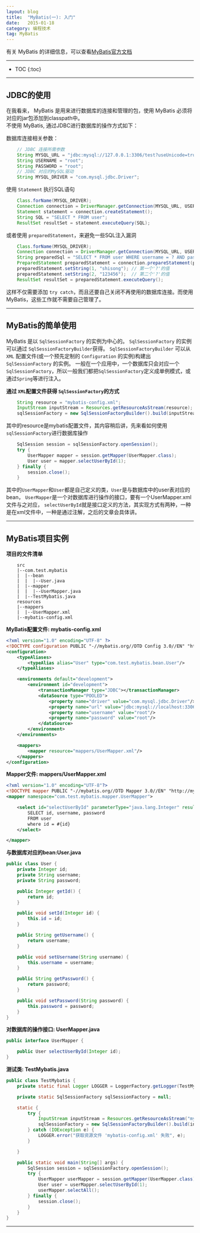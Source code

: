 ```yaml
---
layout: blog
title:  "MyBatis(一): 入门"
date:   2015-01-18
category: 编程技术  
tag: MyBatis
---
```


有关 MyBatis 的详细信息，可以查看[MyBatis官方文档](http://mybatis.github.io/mybatis-3/zh/index.html)  




*****

* TOC
{:toc}

*****

## JDBC的使用

在我看来， MyBatis 是用来进行数据库的连接和管理的包，使用 MyBatis 必须将对应的jar包添加到classpath中。  
不使用 MyBatis, 通过JDBC进行数据库的操作方式如下：

数据库连接相关参数：

~~~java
    // JDBC 连接所需参数
    String MYSQL_URL = "jdbc:mysql://127.0.0.1:3306/test?useUnicode=true&amp;characterEncoding=utf8";
    String USERNAME = "root";
    String PASSWORD = "root";
    // JDBC 对应的MySQL驱动
    String MYSQL_DRIVER = "com.mysql.jdbc.Driver";
~~~
使用 `Statement` 执行SQL语句

~~~java
    Class.forName(MYSQL_DRIVER);
    Connection connection = DriverManager.getConnection(MYSQL_URL, USERNAME, PASSWORD);
    Statement statement = connection.createStatement();
    String SQL = "SELECT * FROM user";
    ResultSet resultSet = statement.executeQuery(SQL);
~~~
或者使用 `preparedStatement`，来避免一些SQL注入漏洞

~~~java
    Class.forName(MYSQL_DRIVER);
    Connection connection = DriverManager.getConnection(MYSQL_URL, USERNAME, PASSWORD);
    String preparedSql = "SELECT * FROM user WHERE username = ? AND password = ?";
    PreparedStatement preparedStatement = connection.prepareStatement(preparedSql);
    preparedStatement.setString(1, "shisong"); // 第一个'?'的值
    preparedStatement.setString(2, "123456");  // 第二个'?'的值
    ResultSet resultSet = preparedStatement.executeQuery();
~~~
这样不仅需要添加 `try catch`，而且还要自己关闭不再使用的数据库连接。而使用MyBatis，这些工作就不需要自己管理了。

*****

## MyBatis的简单使用

MyBatis 是以 `SqlSessionFactory` 的实例为中心的。
`SqlSessionFactory` 的实例可以通过 `SqlSessionFactoryBuilder`获得。
`SqlSessionFactoryBuilder` 可以从 `XML` 配置文件(或一个预先定制的 `Configuration` 的实例)构建出 `SqlSessionFactory` 的实例。
一般在一个应用中，一个数据库只会对应一个`SqlSessionFactory`，所以一般我们都把`SqlSessionFactory`定义成单例模式，或通过`Spring`等进行注入。

**通过 `XML`配置文件获得 `SqlSessionFactory`的方式**

~~~java
    String resource = "mybatis-config.xml";
    InputStream inputStream = Resources.getResourceAsStream(resource);
    sqlSessionFactory = new SqlSessionFactoryBuilder().build(inputStream);
~~~
其中的resource是mybatis配置文件，其内容稍后讲，先来看如何使用`sqlSessionFactory`进行数据库操作

~~~java
    SqlSession session = sqlSessionFactory.openSession();
    try {
        UserMapper mapper = session.getMapper(UserMapper.class);
        User user = mapper.selectUserById(1);
    } finally {
        session.close();
    }
~~~
其中的`UserMapper`和`User`都是自己定义的类，`User`是与数据库中的user表对应的bean，
`UserMapper`是一个对数据库进行操作的接口，要有一个UserMapper.xml文件与之对应，
`selectUserById`就是接口定义的方法，其实现方式有两种，一种是在xml文件中，一种是通过注解，之后的文章会具体讲。

*****

## MyBatis项目实例

**项目的文件清单**

~~~
    src
    |--com.test.mybatis
    |  |--bean
    |  |  |--User.java
    |  |--mapper
    |  |  |--UserMapper.java
    |  |--TestMybatis.java
    resources
    |--mappers
    |  |--UserMapper.xml
    |--mybatis-config.xml
~~~
**MyBatis配置文件: mybatis-config.xml**

~~~xml
<?xml version="1.0" encoding="UTF-8" ?>
<!DOCTYPE configuration PUBLIC "-//mybatis.org//DTD Config 3.0//EN" "http://mybatis.org/dtd/mybatis-3-config.dtd">
<configuration>
    <typeAliases>
        <typeAlias alias="User" type="com.test.mybatis.bean.User"/>
    </typeAliases>

    <environments default="development">
        <environment id="development">
            <transactionManager type="JDBC"></transactionManager>
            <dataSource type="POOLED">
                <property name="driver" value="com.mysql.jdbc.Driver"/>
                <property name="url" value="jdbc:mysql://localhost:3306/test"/>
                <property name="username" value="root"/>
                <property name="password" value="root"/>
            </dataSource>
        </environment>
    </environments>

    <mappers>
        <mapper resource="mappers/UserMapper.xml"/>
    </mappers>
</configuration>
~~~
**Mapper文件: mappers/UserMapper.xml**

~~~xml
<?xml version="1.0" encoding="UTF-8"?>
<!DOCTYPE mapper PUBLIC "-//mybatis.org//DTD Mapper 3.0//EN" "http://mybatis.org/dtd/mybatis-3-mapper.dtd">
<mapper namespace="com.test.mybatis.mapper.UserMapper">

    <select id="selectUserById" parameterType="java.lang.Integer" resultType="User">
        SELECT id, username, password
        FROM user
        where id = #{id}
    </select>

</mapper>
~~~
**与数据库对应的bean:User.java**

~~~java
public class User {
    private Integer id;
    private String username;
    private String password;

    public Integer getId() {
        return id;
    }

    public void setId(Integer id) {
        this.id = id;
    }

    public String getUsername() {
        return username;
    }

    public void setUsername(String username) {
        this.username = username;
    }

    public String getPassword() {
        return password;
    }

    public void setPassword(String password) {
        this.password = password;
    }
}
~~~
**对数据库的操作接口: UserMapper.java**

~~~java
public interface UserMapper {

    public User selectUserById(Integer id);
}
~~~
**测试类: TestMybatis.java**

~~~java
public class TestMybatis {
    private static final Logger LOGGER = LoggerFactory.getLogger(TestMybatis.class);

    private static SqlSessionFactory sqlSessionFactory = null;

    static {
        try {
            InputStream inputStream = Resources.getResourceAsStream("mybatis-config.xml");
            sqlSessionFactory = new SqlSessionFactoryBuilder().build(inputStream);
        } catch (IOException e) {
            LOGGER.error("获取资源文件 'mybatis-config.xml' 失败", e);
        }

    }

    public static void main(String[] args) {
        SqlSession session = sqlSessionFactory.openSession();
        try {
            UserMapper userMapper = session.getMapper(UserMapper.class);
            User user = userMapper.selectUserById(1);
            userMapper.selectAll();
        } finally {
            session.close();
        }
    }
}
~~~

*****

